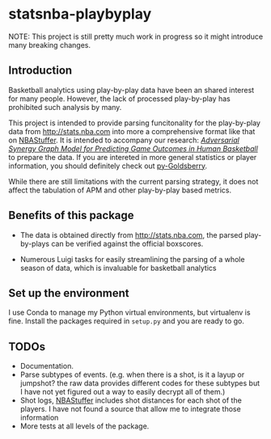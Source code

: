 # statsnba-playbyplay

NOTE: This project is still pretty much work in progress so it might introduce
many breaking changes.

## Introduction

Basketball analytics using play-by-play data have been an shared interest for
many people. However, the lack of processed play-by-play has prohibited such
analysis by many.

This project is intended to provide parsing funcitonality for the play-by-play data
from <http://stats.nba.com> into more a comprehensive format like that on
[NBAStuffer](https://downloads.nbastuffer.com/nba-play-by-play-data-sets). It is
intended to accompany our research:
*[Adversarial Synergy Graph Model for Predicting Game Outcomes in Human Basketball](http://www.somchaya.org/papers/2015_ALA_Liemhetcharat.pdf)*
to prepare the data. If you are intereted in more general statistics or player
information, you should definitely check out [py-Goldsberry](https://github.com/bradleyfay/py-Goldsberry).

While there are still limitations with the current parsing strategy, it does not
affect the tabulation of APM and other play-by-play based metrics.

## Benefits of this package
* The data is obtained directly from http://stats.nba.com, the parsed
  play-by-plays can be verified against the official boxscores.

* Numerous Luigi tasks for easily streamlining the parsing of a whole season of
  data, which is invaluable for basketball analytics

## Set up the environment

I use Conda to manage my Python virtual environments, but virtualenv is fine.
Install the packages required in `setup.py` and you are ready to go.

## TODOs
* Documentation.
* Parse subtypes of events. (e.g. when there is a shot, is it a layup or
  jumpshot? the raw data provides different codes for these subtypes but I have
  not yet figured out a way to easily decrypt all of them.)
* Shot logs,
  [NBAStuffer](https://downloads.nbastuffer.com/nba-play-by-play-data-sets)
  includes shot distances for each shot of the players. I have not found a
  source that allow me to integrate those information
* More tests at all levels of the package.
